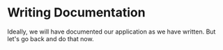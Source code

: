 # Writing Documentation

Ideally, we will have documented our application as we have written. But let's go back and do that now.
